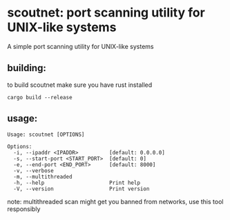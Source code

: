 # scoutnet: port scanning utility for UNIX-like systems

A simple port scanning utility for UNIX-like systems 

## building:
to build scoutnet make sure you have rust installed
```
cargo build --release
```	

## usage: 
```
Usage: scoutnet [OPTIONS]

Options:
  -i, --ipaddr <IPADDR>          [default: 0.0.0.0]
  -s, --start-port <START_PORT>  [default: 0]
  -e, --end-port <END_PORT>      [default: 8000]
  -v, --verbose
  -m, --multithreaded
  -h, --help                     Print help
  -V, --version                  Print version
```

note: multithreaded scan might get you banned from networks, use this tool responsibly
